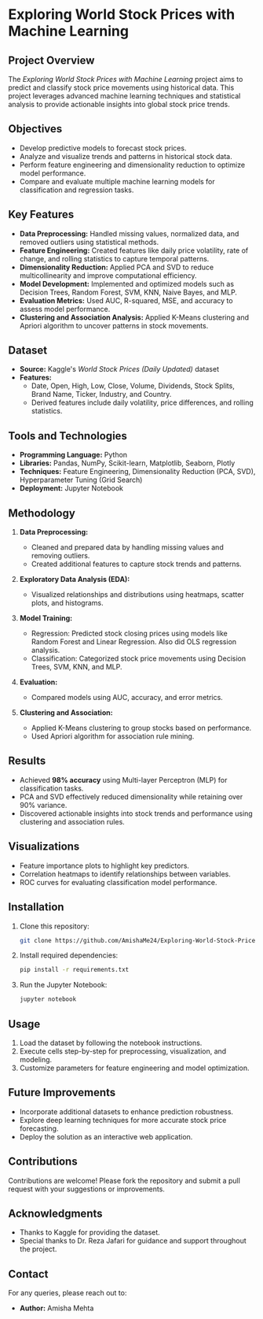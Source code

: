 # Exploring World Stock Prices with Machine Learning

## Project Overview
The *Exploring World Stock Prices with Machine Learning* project aims to predict and classify stock price movements using historical data. This project leverages advanced machine learning techniques and statistical analysis to provide actionable insights into global stock price trends.

## Objectives
- Develop predictive models to forecast stock prices.
- Analyze and visualize trends and patterns in historical stock data.
- Perform feature engineering and dimensionality reduction to optimize model performance.
- Compare and evaluate multiple machine learning models for classification and regression tasks.

## Key Features
- **Data Preprocessing:** Handled missing values, normalized data, and removed outliers using statistical methods.
- **Feature Engineering:** Created features like daily price volatility, rate of change, and rolling statistics to capture temporal patterns.
- **Dimensionality Reduction:** Applied PCA and SVD to reduce multicollinearity and improve computational efficiency.
- **Model Development:** Implemented and optimized models such as Decision Trees, Random Forest, SVM, KNN, Naive Bayes, and MLP.
- **Evaluation Metrics:** Used AUC, R-squared, MSE, and accuracy to assess model performance.
- **Clustering and Association Analysis:** Applied K-Means clustering and Apriori algorithm to uncover patterns in stock movements.

## Dataset
- **Source:** Kaggle's *World Stock Prices (Daily Updated)* dataset
- **Features:**
  - Date, Open, High, Low, Close, Volume, Dividends, Stock Splits, Brand Name, Ticker, Industry, and Country.
  - Derived features include daily volatility, price differences, and rolling statistics.

## Tools and Technologies
- **Programming Language:** Python
- **Libraries:** Pandas, NumPy, Scikit-learn, Matplotlib, Seaborn, Plotly
- **Techniques:** Feature Engineering, Dimensionality Reduction (PCA, SVD), Hyperparameter Tuning (Grid Search)
- **Deployment:** Jupyter Notebook

## Methodology
1. **Data Preprocessing:**
   - Cleaned and prepared data by handling missing values and removing outliers.
   - Created additional features to capture stock trends and patterns.

2. **Exploratory Data Analysis (EDA):**
   - Visualized relationships and distributions using heatmaps, scatter plots, and histograms.

3. **Model Training:**
   - Regression: Predicted stock closing prices using models like Random Forest and Linear Regression. Also did OLS regression analysis.
   - Classification: Categorized stock price movements using Decision Trees, SVM, KNN, and MLP.

4. **Evaluation:**
   - Compared models using AUC, accuracy, and error metrics.

5. **Clustering and Association:**
   - Applied K-Means clustering to group stocks based on performance.
   - Used Apriori algorithm for association rule mining.

## Results
- Achieved **98% accuracy** using Multi-layer Perceptron (MLP) for classification tasks.
- PCA and SVD effectively reduced dimensionality while retaining over 90% variance.
- Discovered actionable insights into stock trends and performance using clustering and association rules.

## Visualizations
- Feature importance plots to highlight key predictors.
- Correlation heatmaps to identify relationships between variables.
- ROC curves for evaluating classification model performance.

## Installation
1. Clone this repository:
   ```bash
   git clone https://github.com/AmishaMe24/Exploring-World-Stock-Prices-with-Machine-Learning.git
   ```
2. Install required dependencies:
   ```bash
   pip install -r requirements.txt
   ```
3. Run the Jupyter Notebook:
   ```bash
   jupyter notebook
   ```

## Usage
1. Load the dataset by following the notebook instructions.
2. Execute cells step-by-step for preprocessing, visualization, and modeling.
3. Customize parameters for feature engineering and model optimization.

## Future Improvements
- Incorporate additional datasets to enhance prediction robustness.
- Explore deep learning techniques for more accurate stock price forecasting.
- Deploy the solution as an interactive web application.

## Contributions
Contributions are welcome! Please fork the repository and submit a pull request with your suggestions or improvements.

## Acknowledgments
- Thanks to Kaggle for providing the dataset.
- Special thanks to Dr. Reza Jafari for guidance and support throughout the project.

## Contact
For any queries, please reach out to:
- **Author:** Amisha Mehta
